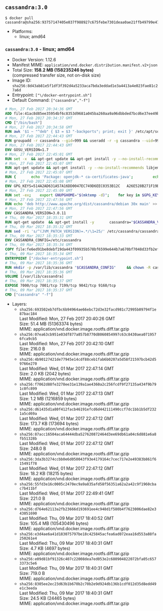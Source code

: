 ## `cassandra:3.0`

```console
$ docker pull cassandra@sha256:93757147405e037f988927c675febe7301deaa0ae21ffb49799e47b926f33b8a
```

-	Platforms:
	-	linux; amd64

### `cassandra:3.0` - linux; amd64

-	Docker Version: 1.12.6
-	Manifest MIME: `application/vnd.docker.distribution.manifest.v2+json`
-	Total Size: **158.2 MB (158235246 bytes)**  
	(compressed transfer size, not on-disk size)
-	Image ID: `sha256:8d43ab81e5f1df3f392d4a5233aca7bda3eddad1e3a4413a4e023fae81c27a6d`
-	Entrypoint: `["\/docker-entrypoint.sh"]`
-	Default Command: `["cassandra","-f"]`

```dockerfile
# Mon, 27 Feb 2017 20:34:36 GMT
ADD file:41ac8d85ee35954bf6c8353d9681a045ba260aa9a96dbbded7bcd6e37ee49bea in / 
# Mon, 27 Feb 2017 20:34:37 GMT
CMD ["/bin/bash"]
# Mon, 27 Feb 2017 20:34:58 GMT
RUN awk '$1 ~ "^deb" { $3 = $3 "-backports"; print; exit }' /etc/apt/sources.list > /etc/apt/sources.list.d/backports.list
# Mon, 27 Feb 2017 22:44:43 GMT
RUN groupadd -r cassandra --gid=999 && useradd -r -g cassandra --uid=999 cassandra
# Mon, 27 Feb 2017 22:44:43 GMT
ENV GOSU_VERSION=1.7
# Mon, 27 Feb 2017 22:45:01 GMT
RUN set -x 	&& apt-get update && apt-get install -y --no-install-recommends ca-certificates wget && rm -rf /var/lib/apt/lists/* 	&& wget -O /usr/local/bin/gosu "https://github.com/tianon/gosu/releases/download/$GOSU_VERSION/gosu-$(dpkg --print-architecture)" 	&& wget -O /usr/local/bin/gosu.asc "https://github.com/tianon/gosu/releases/download/$GOSU_VERSION/gosu-$(dpkg --print-architecture).asc" 	&& export GNUPGHOME="$(mktemp -d)" 	&& gpg --keyserver ha.pool.sks-keyservers.net --recv-keys B42F6819007F00F88E364FD4036A9C25BF357DD4 	&& gpg --batch --verify /usr/local/bin/gosu.asc /usr/local/bin/gosu 	&& rm -r "$GNUPGHOME" /usr/local/bin/gosu.asc 	&& chmod +x /usr/local/bin/gosu 	&& gosu nobody true 	&& apt-get purge -y --auto-remove ca-certificates wget
# Mon, 27 Feb 2017 22:45:07 GMT
RUN apt-get update && apt-get install -y --no-install-recommends libjemalloc1 && rm -rf /var/lib/apt/lists/*
# Mon, 27 Feb 2017 22:45:07 GMT
RUN { 		echo 'Package: openjdk-* ca-certificates-java'; 		echo 'Pin: release n=*-backports'; 		echo 'Pin-Priority: 990'; 	} > /etc/apt/preferences.d/java-backports
# Mon, 27 Feb 2017 22:45:08 GMT
ENV GPG_KEYS=514A2AD631A57A16DD0047EC749D6EEC0353B12C 	A26E528B271F19B9E5D8E19EA278B781FE4B2BDA
# Mon, 27 Feb 2017 22:45:09 GMT
RUN set -ex; 	export GNUPGHOME="$(mktemp -d)"; 	for key in $GPG_KEYS; do 		gpg --keyserver ha.pool.sks-keyservers.net --recv-keys "$key"; 	done; 	gpg --export $GPG_KEYS > /etc/apt/trusted.gpg.d/cassandra.gpg; 	rm -r "$GNUPGHOME"; 	apt-key list
# Mon, 27 Feb 2017 22:47:56 GMT
RUN echo 'deb http://www.apache.org/dist/cassandra/debian 30x main' >> /etc/apt/sources.list.d/cassandra.list
# Mon, 27 Feb 2017 22:47:56 GMT
ENV CASSANDRA_VERSION=3.0.11
# Thu, 09 Mar 2017 18:35:31 GMT
RUN apt-get update 	&& apt-get install -y 		cassandra="$CASSANDRA_VERSION" 		cassandra-tools="$CASSANDRA_VERSION" 	&& rm -rf /var/lib/apt/lists/*
# Thu, 09 Mar 2017 18:35:32 GMT
RUN sed -ri 's/^(JVM_PATCH_VERSION)=.*/\1=25/' /etc/cassandra/cassandra-env.sh
# Thu, 09 Mar 2017 18:35:33 GMT
ENV CASSANDRA_CONFIG=/etc/cassandra
# Thu, 09 Mar 2017 18:35:34 GMT
COPY file:fe6ed91be8debf19da443f09935b578bf6599e644b7a670bf7048d33fb2efa9e in /docker-entrypoint.sh 
# Thu, 09 Mar 2017 18:35:34 GMT
ENTRYPOINT ["/docker-entrypoint.sh"]
# Thu, 09 Mar 2017 18:35:36 GMT
RUN mkdir -p /var/lib/cassandra "$CASSANDRA_CONFIG" 	&& chown -R cassandra:cassandra /var/lib/cassandra "$CASSANDRA_CONFIG" 	&& chmod 777 /var/lib/cassandra "$CASSANDRA_CONFIG"
# Thu, 09 Mar 2017 18:35:36 GMT
VOLUME [/var/lib/cassandra]
# Thu, 09 Mar 2017 18:35:37 GMT
EXPOSE 7000/tcp 7001/tcp 7199/tcp 9042/tcp 9160/tcp
# Thu, 09 Mar 2017 18:35:37 GMT
CMD ["cassandra" "-f"]
```

-	Layers:
	-	`sha256:693502eb7dfbc6b94964ae66ebc72d3e32facd981c72995b09794f1e87bac184`  
		Last Modified: Mon, 27 Feb 2017 20:40:26 GMT  
		Size: 51.4 MB (51363374 bytes)  
		MIME: application/vnd.docker.image.rootfs.diff.tar.gzip
	-	`sha256:07ea63cb951e03df877a857b8770d8060854997c63c8430aea0719576fca9cb5`  
		Last Modified: Mon, 27 Feb 2017 20:42:10 GMT  
		Size: 216.0 B  
		MIME: application/vnd.docker.image.rootfs.diff.tar.gzip
	-	`sha256:4b90127421de77945e14cdf88ceb1fab6b0207a5d58f21597bcb42d59766e270`  
		Last Modified: Wed, 01 Mar 2017 22:47:14 GMT  
		Size: 2.0 KB (2042 bytes)  
		MIME: application/vnd.docker.image.rootfs.diff.tar.gzip
	-	`sha256:f7062d88fe3278ee31e139a1ae4360a2c256fcdf9f27135a434f9b791c0fc899`  
		Last Modified: Wed, 01 Mar 2017 22:47:13 GMT  
		Size: 1.2 MB (1216859 bytes)  
		MIME: application/vnd.docker.image.rootfs.diff.tar.gzip
	-	`sha256:d61435d1a80f412facb46191efcd6d442111490ccf7dc1bb1b5df2321a5cd69a`  
		Last Modified: Wed, 01 Mar 2017 22:47:12 GMT  
		Size: 173.7 KB (173694 bytes)  
		MIME: application/vnd.docker.image.rootfs.diff.tar.gzip
	-	`sha256:87acc16504aca64444dba527620872464d3ee69db61a04c6d881e6a8fb51328b`  
		Last Modified: Wed, 01 Mar 2017 22:47:12 GMT  
		Size: 248.0 B  
		MIME: application/vnd.docker.image.rootfs.diff.tar.gzip
	-	`sha256:3da3b3274ccbb0e6d050043f93e4179164c7cec717e2e49383b861f615491f78`  
		Last Modified: Wed, 01 Mar 2017 22:47:12 GMT  
		Size: 18.2 KB (18215 bytes)  
		MIME: application/vnd.docker.image.rootfs.diff.tar.gzip
	-	`sha256:55fd3e16c0005c2470ec9a9a835afd58f56351a62a2a42c9f1960cbac7b411bf`  
		Last Modified: Wed, 01 Mar 2017 22:49:41 GMT  
		Size: 221.0 B  
		MIME: application/vnd.docker.image.rootfs.diff.tar.gzip
	-	`sha256:d764e62113a2fb23666d193691ee4c948d1f580b4f7623006dae82e343051690`  
		Last Modified: Thu, 09 Mar 2017 18:40:52 GMT  
		Size: 105.4 MB (105430496 bytes)  
		MIME: application/vnd.docker.image.rootfs.diff.tar.gzip
	-	`sha256:e3d4ae6a41d183075797be18c425845acfea6ad072eaa16d553a88fa250261e4`  
		Last Modified: Thu, 09 Mar 2017 18:40:31 GMT  
		Size: 4.7 KB (4697 bytes)  
		MIME: application/vnd.docker.image.rootfs.diff.tar.gzip
	-	`sha256:e09d81bf91326c407c22008dea7ed053e2c680904822072bfa05c6573373c5e6`  
		Last Modified: Thu, 09 Mar 2017 18:40:31 GMT  
		Size: 719.0 B  
		MIME: application/vnd.docker.image.rootfs.diff.tar.gzip
	-	`sha256:8305ee2ec23d63b1b670b2c70b2e9d924db136b1cdf012d35d8edd49e1c3eeda`  
		Last Modified: Thu, 09 Mar 2017 18:40:31 GMT  
		Size: 24.5 KB (24465 bytes)  
		MIME: application/vnd.docker.image.rootfs.diff.tar.gzip
